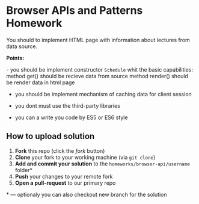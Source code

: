 # Browser APIs and Patterns Homework

You should to implement HTML page with information about lectures from data source.

**Points:**

- you should be implement constructor `Schedule` whit the basic capabilities:
  method get() should be recieve data from source
  method render() should be render data in html page

- you should be implement mechanism of caching data for client session 

- you dont must use the third-party libraries

- you can a write you code by ES5 or ES6 style


## How to upload solution

1. **Fork** this repo (click the *fork* button)
2. **Clone** your fork to your working machine (via `git clone`)
3. **Add and commit your solution** to the `homeworks/browser-api/username` folder*
4. **Push** your changes to your remote fork
5. **Open a pull-request** to our primary repo 

\* — optionaly you can also checkout new branch for the solution
